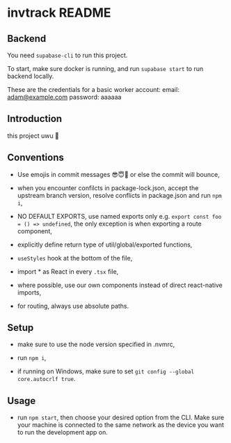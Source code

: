 # invtrack README

## Backend

You need `supabase-cli` to run this project.

To start, make sure docker is running, and run `supabase start` to run backend locally.

These are the credentials for a basic worker account:
email: adam@example.com
password: aaaaaa

## Introduction

this project uwu 🥰

## Conventions

- Use emojis in commit messages 😎😇🥶 or else the commit will bounce,

- when you encounter confilcts in package-lock.json, accept the upstream branch version, resolve conflicts in package.json and run `npm i`,

- NO DEFAULT EXPORTS, use named exports only e.g. `export const foo = () => undefined`, the only exception is when exporting a route component,

- explicitly define return type of util/global/exported functions,

- `useStyles` hook at the bottom of the file,

- import \* as React in every `.tsx` file,

- where possible, use our own components instead of direct react-native imports,

- for routing, always use absolute paths.

## Setup

- make sure to use the node version specified in .nvmrc,

- run `npm i`,

- if running on Windows, make sure to set `git config --global core.autocrlf true`.

## Usage

- run `npm start`, then choose your desired option from the CLI. Make sure your machine is connected to the same network as the device you want to run the development app on.
